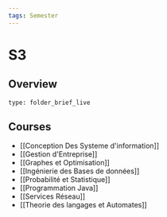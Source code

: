 ```yaml
---
tags: Semester
---
```


# S3 
## Overview
 
```ccard
type: folder_brief_live
```
 
## Courses
* [[Conception Des Systeme d'information]]
* [[Gestion d'Entreprise]]
* [[Graphes et Optimisation]]
* [[Ingénierie des Bases de données]]
* [[Probabilité et Statistique]]
* [[Programmation Java]]
* [[Services Réseau]]
* [[Theorie des langages et Automates]]